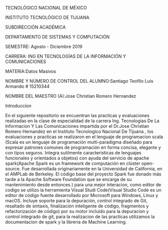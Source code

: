 TECNOLÓGICO​ ​NACIONAL​ ​DE​ ​MÉXICO

INSTITUTO TECNOLÓGICO DE TIJUANA

SUBDIRECCIÓN ACADÉMICA

DEPARTAMENTO DE SISTEMAS Y COMPUTACIÓN

SEMESTRE: Agosto - Diciembre 2019

CARRERA: ING EN TECNOLOGÍAS DE LA INFORMACIÓN Y COMUNICACIONES

MATERIA:Datos Masivos


NOMBRE Y NÚMERO DE CONTROL DEL ALUMNO:Santiago Teofilo Luis Armando # 15210344

NOMBRE DEL MAESTRO (A):Jose Christian Romero Hernandez

Introduccion

En el siguiente repositorio se encuentran las practicas y evaluaciones realizadas en la clase de especialidad de la carrera Ing. Tecnologias De La Informacion Y Las Comunicaciones impartida por el Dr.Jose Christian Romero Hernandez en el Instituto Tecnologico Nacional De Tijuana , los evaluaciones y practicas se realizaron en el lenguaje de programacion scala (Scala es un lenguaje de programación multi-paradigma diseñado para expresar patrones comunes de programación en forma concisa, elegante y con tipos seguros. Integra sutilmente características de lenguajes funcionales y orientados a objetos) con ayuda del servicio de apache spark(Apache Spark es un framework de computación en clúster open-source. Fue desarrollada originariamente en la Universidad de California, en el AMPLab de Berkeley. El código base del proyecto Spark fue donado más tarde a la Apache Software Foundation que se encarga de su mantenimiento desde entonces.) para una mejor interacion, como editor de codigo se utilizo la herramienta Visual Studi Code(Visual Studio Code es un editor de código fuente desarrollado por Microsoft para Windows, Linux y macOS. Incluye soporte para la depuración, control integrado de Git, resaltado de sintaxis, finalización inteligente de código, fragmentos y refactorización de código) por su motor incluido para la depuracion y control integrado de git, para la realizacion de las practicas utilizamos la documentacion de spark y la libreria de Machine Learning.

